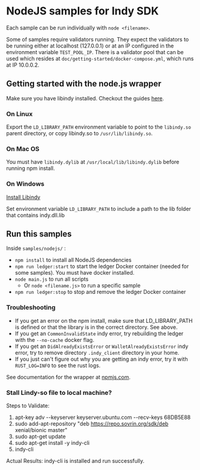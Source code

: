 # NodeJS samples for Indy SDK

Each sample can be run individually with `node <filename>`.

Some of samples require validators running. They expect the validators to be running either at localhost (127.0.0.1) or at an IP configured in the environment variable `TEST_POOL_IP`. There is a validator pool that can be used which resides at `doc/getting-started/docker-compose.yml`, which runs at IP 10.0.0.2.

## Getting started with the node.js wrapper

Make sure you have libindy installed. Checkout the guides [here](https://github.com/hyperledger/indy-sdk/tree/master/doc).

### On Linux
Export the `LD_LIBRARY_PATH` environment variable to point to the `libindy.so` parent directory, or copy libindy.so to `/usr/lib/libindy.so`.

### On Mac OS
You must have `libindy.dylib` at `/usr/local/lib/libindy.dylib` before running npm install.
    
### On Windows
[Install Libindy](https://github.com/hyperledger/indy-sdk#windows)

Set environment variable `LD_LIBRARY_PATH` to include a path to the lib folder that contains indy.dll.lib

## Run this samples

Inside `samples/nodejs/` :
* `npm install` to install all NodeJS dependencies 
* `npm run ledger:start` to start the ledger Docker container (needed for some samples). You must have docker installed.
* `node main.js` to run all scripts
  * Or `node <filename.js>` to run a specific sample
* `npm run ledger:stop` to stop and remove the ledger Docker container
 
### Troubleshooting

* If you get an error on the npm install, make sure that LD\_LIBRARY\_PATH is defined or that the library is in the correct directory. See above.
* If you get an `CommonInvalidState` indy error, try rebuilding the ledger with the `--no-cache` docker flag.
* If you get an `DidAlreadyExistsError` or `WalletAlreadyExistsError` indy error, try to remove directory `.indy_client` directory in your home.
* If you just can't figure out why you are getting an indy error, try it with `RUST_LOG=INFO` to see the rust logs.

See documentation for the wrapper at [npmjs.com](https://www.npmjs.com/package/indy-sdk#installing).

### Stall Lindy-so file to local machine?

Steps to Validate:
1. apt-key adv --keyserver keyserver.ubuntu.com --recv-keys 68DB5E88
2. sudo add-apt-repository "deb https://repo.sovrin.org/sdk/deb xenial/bionic master"
3. sudo apt-get update
4. sudo apt-get install -y indy-cli
5. indy-cli

Actual Results:
indy-cli is installed and run successfully.
